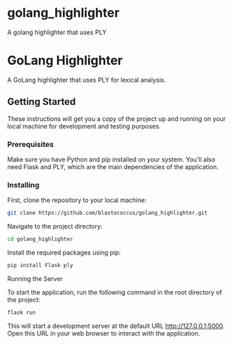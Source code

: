 # golang_highlighter
A golang highlighter that uses PLY



# GoLang Highlighter

A GoLang highlighter that uses PLY for lexical analysis.

## Getting Started

These instructions will get you a copy of the project up and running on your local machine for development and testing purposes.

### Prerequisites

Make sure you have Python and pip installed on your system. You'll also need Flask and PLY, which are the main dependencies of the application.

### Installing

First, clone the repository to your local machine:

```bash
git clone https://github.com/blastococcus/golang_highlighter.git
```
Navigate to the project directory:

```bash
cd golang_highlighter
```
Install the required packages using pip:

```bash
pip install Flask ply
```
Running the Server


To start the application, run the following command in the root directory of the project:

```bash
flask run
```
This will start a development server at the default URL http://127.0.0.1:5000. Open this URL in your web browser to interact with the application.
